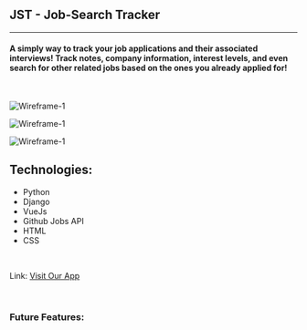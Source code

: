 ## JST - Job-Search Tracker
---

#### A simply way to track your job applications and their associated interviews! Track notes, company information, interest levels, and even search for other related jobs based on the ones you already applied for!

<br>

![Wireframe-1](https://i.imgur.com/0Xrcy5c.png)

![Wireframe-1](https://i.imgur.com/jRoGNY7.png)

![Wireframe-1](https://i.imgur.com/DlLVKBN.png)


Technologies:
------
- Python
- Django
- VueJs
- Github Jobs API
- HTML
- CSS



<br>

Link: [Visit Our App]()


<br>

### Future Features:

